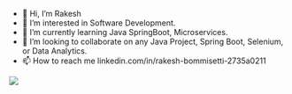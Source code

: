 - 👋 Hi, I’m Rakesh
- 👀 I’m interested in Software Development.
- 🌱 I’m currently learning Java SpringBoot, Microservices.
- 💞️ I’m looking to collaborate on any Java Project, Spring Boot, Selenium, or Data Analytics.
- 📫 How to reach me linkedin.com/in/rakesh-bommisetti-2735a0211
<!---
Rakesh-Bommisetti/Rakesh-Bommisetti is a ✨ special ✨ repository because its `README.md` (this file) appears on your GitHub profile.
You can click the Preview link to take a look at your changes.
--->
![](https://leetcard.jacoblin.cool/Rakesh_Bommisetti?animation=true)
